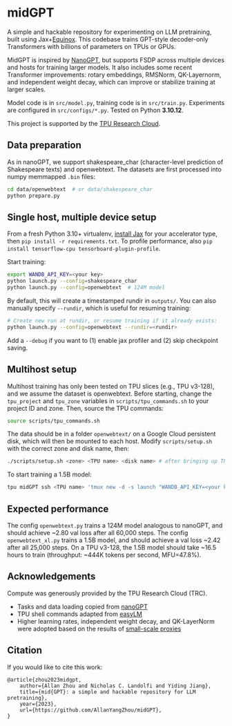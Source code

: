 # midGPT
A simple and hackable repository for experimenting on LLM pretraining, built using Jax+[Equinox](https://github.com/patrick-kidger/equinox). This codebase trains GPT-style decoder-only Transformers with billions of parameters on TPUs or GPUs.

MidGPT is inspired by [NanoGPT](https://github.com/karpathy/nanoGPT/), but supports FSDP across multiple devices and hosts for training larger models. It also includes some recent Transformer improvements: rotary embeddings, RMSNorm, QK-Layernorm, and independent weight decay, which can improve or stabilize training at larger scales.

Model code is in `src/model.py`, training code is in `src/train.py`. Experiments are configured in `src/configs/*.py`. Tested on Python **3.10.12**.

This project is supported by the [TPU Research Cloud](https://sites.research.google/trc/about/).

## Data preparation

As in nanoGPT, we support shakespeare_char (character-level prediction of Shakespeare texts) and openwebtext. The datasets are first processed into numpy memmapped `.bin` files:

```bash
cd data/openwebtext  # or data/shakespeare_char
python prepare.py
```

## Single host, multiple device setup
From a fresh Python 3.10+ virtualenv, [install Jax](https://jax.readthedocs.io/en/latest/installation.html) for your accelerator type, then `pip install -r requirements.txt`. To profile performance, also `pip install tensorflow-cpu tensorboard-plugin-profile`.

Start training:
```bash
export WANDB_API_KEY=<your key>
python launch.py --config=shakespeare_char
python launch.py --config=openwebtext  # 124M model
```

By default, this will create a timestamped rundir in `outputs/`. You can also manually specify `--rundir`, which is useful for resuming training:
```bash
# Create new run at rundir, or resume training if it already exists:
python launch.py --config=openwebtext --rundir=<rundir>
```

Add a `--debug` if you want to (1) enable jax profiler and (2) skip checkpoint saving.

## Multihost setup
Multihost training has only been tested on TPU slices (e.g., TPU v3-128), and we assume the dataset is openwebtext. Before starting, change the `tpu_project` and `tpu_zone` variables in `scripts/tpu_commands.sh` to your project ID and zone. Then, source the TPU commands:
```bash
source scripts/tpu_commands.sh
```


The data should be in a folder `openwebtext/` on a Google Cloud persistent disk, which will then be mounted to each host. Modify `scripts/setup.sh` with the correct zone and disk name, then:
```bash
./scripts/setup.sh <zone> <TPU name> <disk name> # after bringing up TPU slice
```

To start training a 1.5B model:
```bash
tpu midGPT ssh <TPU name> 'tmux new -d -s launch "WANDB_API_KEY=<your key> python ~/midGPT/launch.py --config=openwebtext_xl --multihost --rundir=gs://your_bucket_name/run_name"'
```

## Expected performance
The config `openwebtext.py` trains a 124M model analogous to nanoGPT, and should achieve ~2.80 val loss after all 60,000 steps. The config `openwebtext_xl.py` trains a 1.5B model, and should achieve a val loss ~2.42 after all 25,000 steps. On a TPU v3-128, the 1.5B model should take ~16.5 hours to train (throughput: ~444K tokens per second, MFU=47.8%).

## Acknowledgements
Compute was generously provided by the TPU Research Cloud (TRC).

* Tasks and data loading copied from [nanoGPT](https://github.com/karpathy/nanoGPT/)
* TPU shell commands adapted from [easyLM](https://github.com/young-geng/EasyLM)
*  Higher learning rates, independent weight decay, and QK-LayerNorm were adopted based on the results of [small-scale proxies](https://arxiv.org/abs/2309.14322)

## Citation
If you would like to cite this work:

```
@article{zhou2023midgpt,
    author={Allan Zhou and Nicholas C. Landolfi and Yiding Jiang},
    title={mid{GPT}: a simple and hackable repository for LLM pretraining},
    year={2023},
    url={https://github.com/AllanYangZhou/midGPT},
}
```
